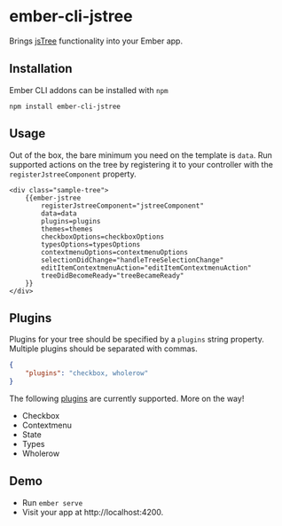 # ember-cli-jstree

Brings [jsTree](http://www.jstree.com/) functionality into your Ember app.

## Installation

Ember CLI addons can be installed with `npm`

	npm install ember-cli-jstree

## Usage

Out of the box, the bare minimum you need on the template is `data`.
Run supported actions on the tree by registering it to your controller with the `registerJstreeComponent` property.

````Handlebars
<div class="sample-tree">
    {{ember-jstree
        registerJstreeComponent="jstreeComponent"
        data=data
        plugins=plugins
        themes=themes
        checkboxOptions=checkboxOptions
        typesOptions=typesOptions
        contextmenuOptions=contextmenuOptions
        selectionDidChange="handleTreeSelectionChange"
        editItemContextmenuAction="editItemContextmenuAction"
        treeDidBecomeReady="treeBecameReady"
    }}
</div>
````

## Plugins

Plugins for your tree should be specified by a `plugins` string property. Multiple plugins should be
separated with commas.

````JSON
{
	"plugins": "checkbox, wholerow"
}
````

The following [plugins](http://www.jstree.com/plugins/) are currently supported. More on the way!

* Checkbox
* Contextmenu
* State
* Types
* Wholerow

## Demo

* Run `ember serve`
* Visit your app at http://localhost:4200.


